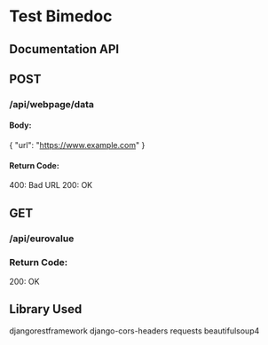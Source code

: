 # Test Bimedoc

## Documentation API

## POST
### /api/webpage/data

#### Body:

{
    "url": "https://www.example.com"
}

#### Return Code:

400: Bad URL
200: OK

## GET
### /api/eurovalue

### Return Code:

200: OK

## Library Used

djangorestframework
django-cors-headers
requests
beautifulsoup4
